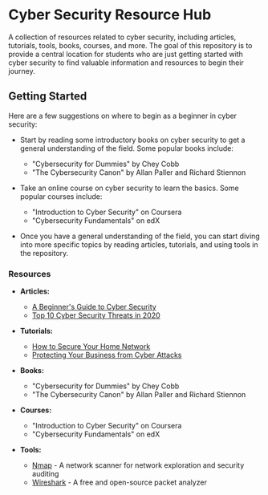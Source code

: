# Cyber Security Resource Hub

A collection of resources related to cyber security, including articles, tutorials, tools, books, courses, and more. The goal of this repository is to provide a central location for students who are just getting started with cyber security to find valuable information and resources to begin their journey.

## Getting Started

Here are a few suggestions on where to begin as a beginner in cyber security:

- Start by reading some introductory books on cyber security to get a general understanding of the field. Some popular books include:
    - "Cybersecurity for Dummies" by Chey Cobb
    - "The Cybersecurity Canon" by Allan Paller and Richard Stiennon

- Take an online course on cyber security to learn the basics. Some popular courses include:
    - "Introduction to Cyber Security" on Coursera
    - "Cybersecurity Fundamentals" on edX

- Once you have a general understanding of the field, you can start diving into more specific topics by reading articles, tutorials, and using tools in the repository.
### Resources

- **Articles:**
  - [A Beginner's Guide to Cyber Security](https://www.techrepublic.com/article/a-beginners-guide-to-cyber-security/)
  - [Top 10 Cyber Security Threats in 2020](https://www.csoonline.com/article/3524486/top-10-cybersecurity-threats-in-2020.html)

- **Tutorials:**
  - [How to Secure Your Home Network](https://www.lifewire.com/securing-home-network-818205)
  - [Protecting Your Business from Cyber Attacks](https://www.entrepreneur.com/article/339947)

- **Books:**
    - "Cybersecurity for Dummies" by Chey Cobb
    - "The Cybersecurity Canon" by Allan Paller and Richard Stiennon

- **Courses:**
    - "Introduction to Cyber Security" on Coursera
    - "Cybersecurity Fundamentals" on edX

- **Tools:**
  - [Nmap](https://nmap.org/) - A network scanner for network exploration and security auditing
  - [Wireshark](https://www.wireshark.org/) - A free and open-source packet analyzer
